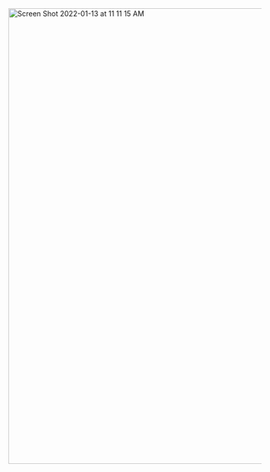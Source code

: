 <img width="905" alt="Screen Shot 2022-01-13 at 11 11 15 AM" src="https://user-images.githubusercontent.com/64132798/149253532-8a22eb01-2257-4241-8af5-2d8df1e694c2.png">
